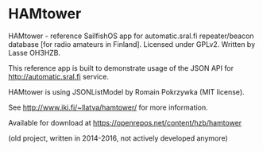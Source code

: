 # HAMtower
HAMtower - reference SailfishOS app for automatic.sral.fi repeater/beacon database [for radio amateurs in Finland].
Licensed under GPLv2. Written by Lasse OH3HZB.

This reference app is built to demonstrate usage of the JSON API for http://automatic.sral.fi service.

HAMtower is using JSONListModel by Romain Pokrzywka (MIT license).

See http://www.iki.fi/~llatva/hamtower/ for more information.

Available for download at https://openrepos.net/content/hzb/hamtower

(old project, written in 2014-2016, not actively developed anymore)

